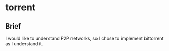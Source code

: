 # torrent

## Brief 
I would like to understand P2P networks, so I chose to implement bittorrent as I understand it.
